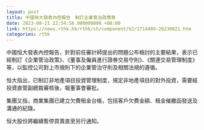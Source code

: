 ```yaml
---
layout: post
title: 中國恒大發表內控報告　制訂企業管治政策等
date: 2023-08-21 22:54:58.000000000 +08:00
link: https://news.rthk.hk/rthk/ch/component/k2/1714489-20230821.htm
categories: rthk
---
```


中國恒大發表內控報告，針對前任審計師提出的問題公布檢討的主要結果，表示已經制訂《企業管治政策》、《董事及僱員進行證券交易守則》、《關連交易管理制度》等，以監控公司對上市規則下的企業管治守則及相關法規的遵循。

恒大指出，已制訂非地產項目投資管理制度，規定非地產項目的對外投資，需要經投資直管副總裁審核後，報董事會審批。

集團又指，商業集團已建立欠費租金台帳，包括客戶欠費金額、租金催繳函發送及溝通的紀錄。

恒大股份將繼續暫停買賣直至另行通知。
